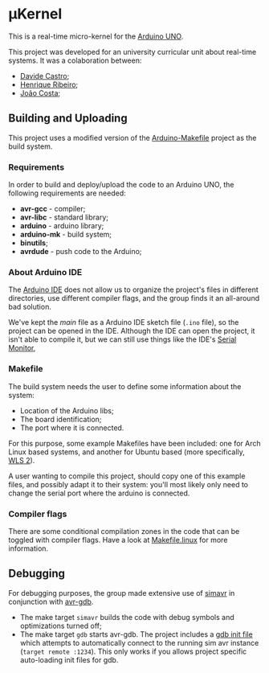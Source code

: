 # µKernel

This is a real-time micro-kernel for the
[Arduino UNO](https://www.arduino.cc/en/Main/arduinoBoardUno).

This project was developed for an university curricular unit about real-time
systems. It was a colaboration between:

- [Davide Castro](https://github.com/davide-castro20);
- [Henrique Ribeiro](https://github.com/TheZambi);
- [João Costa](https://github.com/JoaoCostaIFG);

## Building and Uploading

This project uses a modified version of the
[Arduino-Makefile](https://github.com/sudar/Arduino-Makefile) project as the
build system.

### Requirements

In order to build and deploy/upload the code to an Arduino UNO, the following
requirements are needed:

- **avr-gcc** - compiler;
- **avr-libc** - standard library;
- **arduino** - arduino library;
- **arduino-mk** - build system;
- **binutils**;
- **avrdude** - push code to the Arduino;

### About Arduino IDE

The [Arduino IDE](https://archlinux.org/packages/community/x86_64/arduino/) does
not allow us to organize the project's files in different directories, use
different compiler flags, and the group finds it an all-around bad solution.

We've kept the _main_ file as a Arduino IDE sketch file (`.ino` file), so the
project can be opened in the IDE. Although the IDE can open the project, it
isn't able to compile it, but we can still use things like the IDE's
[Serial Monitor](https://docs.arduino.cc/software/ide-v2/tutorials/ide-v2-serial-monitor),

### Makefile

The build system needs the user to define some information about the system:

- Location of the Arduino libs;
- The board identification;
- The port where it is connected.

For this purpose, some example Makefiles have been included: one for Arch Linux
based systems, and another for Ubuntu based (more specifically,
[WLS 2](https://docs.microsoft.com/en-us/windows/wsl/install)).

A user wanting to compile this project, should copy one of this example files,
and possibly adapt it to their system: you'll most likely only need to change
the serial port where the arduino is connected.

### Compiler flags

There are some conditional compilation zones in the code that can be toggled
with compiler flags. Have a look at [Makefile.linux](./Makefile.linux) for more
information.

## Debugging

For debugging purposes, the group made extensive use of
[simavr](https://github.com/buserror/simavr) in conjunction with
[avr-gdb](https://github.com/embecosm/avr-binutils-gdb).

- The make target `simavr` builds the code with debug symbols and optimizations
  turned off;
- The make target `gdb` starts avr-gdb. The project includes a
  [gdb init file](./gdbinit) which attempts to automatically connect to the
  running sim avr instance (`target remote :1234`). This only works if you
  allows project specific auto-loading init files for gdb.

